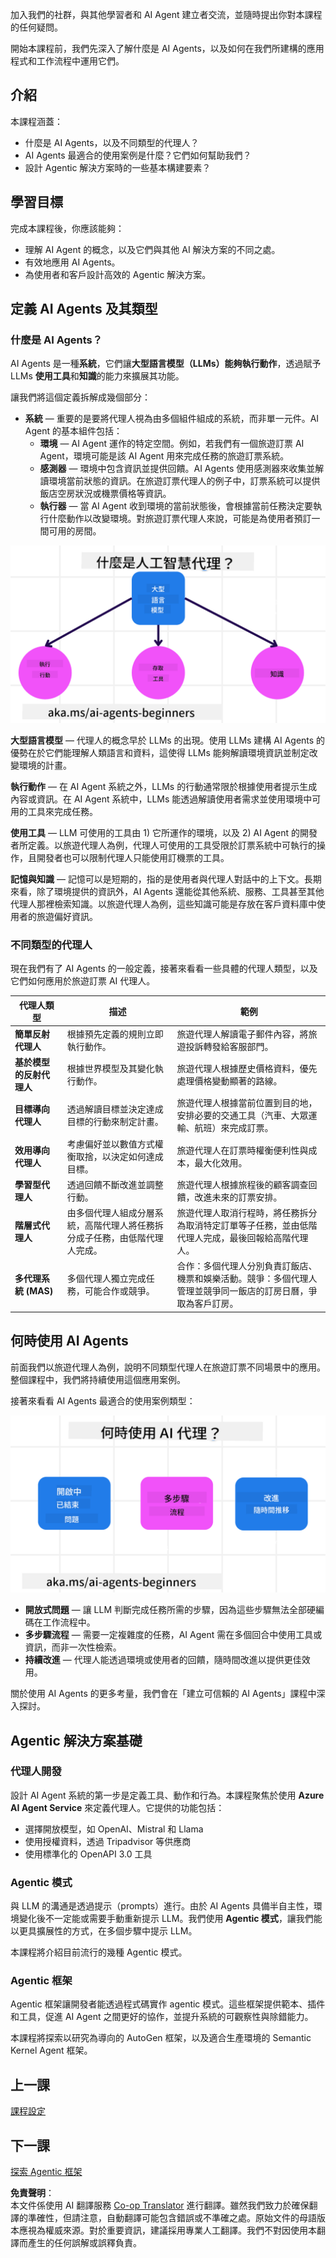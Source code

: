 <!--
CO_OP_TRANSLATOR_METADATA:
{
  "original_hash": "d84943abc8f001ad4670418d32c2d899",
  "translation_date": "2025-07-12T08:02:55+00:00",
  "source_file": "01-intro-to-ai-agents/README.md",
  "language_code": "tw"
}
-->
加入我們的社群，與其他學習者和 AI Agent 建立者交流，並隨時提出你對本課程的任何疑問。

開始本課程前，我們先深入了解什麼是 AI Agents，以及如何在我們所建構的應用程式和工作流程中運用它們。

## 介紹

本課程涵蓋：

- 什麼是 AI Agents，以及不同類型的代理人？
- AI Agents 最適合的使用案例是什麼？它們如何幫助我們？
- 設計 Agentic 解決方案時的一些基本構建要素？

## 學習目標
完成本課程後，你應該能夠：

- 理解 AI Agent 的概念，以及它們與其他 AI 解決方案的不同之處。
- 有效地應用 AI Agents。
- 為使用者和客戶設計高效的 Agentic 解決方案。

## 定義 AI Agents 及其類型

### 什麼是 AI Agents？

AI Agents 是一種**系統**，它們讓**大型語言模型（LLMs）**能夠**執行動作**，透過賦予 LLMs **使用工具**和**知識**的能力來擴展其功能。

讓我們將這個定義拆解成幾個部分：

- **系統** — 重要的是要將代理人視為由多個組件組成的系統，而非單一元件。AI Agent 的基本組件包括：
  - **環境** — AI Agent 運作的特定空間。例如，若我們有一個旅遊訂票 AI Agent，環境可能是該 AI Agent 用來完成任務的旅遊訂票系統。
  - **感測器** — 環境中包含資訊並提供回饋。AI Agents 使用感測器來收集並解讀環境當前狀態的資訊。在旅遊訂票代理人的例子中，訂票系統可以提供飯店空房狀況或機票價格等資訊。
  - **執行器** — 當 AI Agent 收到環境的當前狀態後，會根據當前任務決定要執行什麼動作以改變環境。對旅遊訂票代理人來說，可能是為使用者預訂一間可用的房間。

![什麼是 AI Agents？](../../../translated_images/what-are-ai-agents.1ec8c4d548af601a3a78c6c02e5c355d19c06a4a74fe93e3609a1d08e8c15689.tw.png)

**大型語言模型** — 代理人的概念早於 LLMs 的出現。使用 LLMs 建構 AI Agents 的優勢在於它們能理解人類語言和資料，這使得 LLMs 能夠解讀環境資訊並制定改變環境的計畫。

**執行動作** — 在 AI Agent 系統之外，LLMs 的行動通常限於根據使用者提示生成內容或資訊。在 AI Agent 系統中，LLMs 能透過解讀使用者需求並使用環境中可用的工具來完成任務。

**使用工具** — LLM 可使用的工具由 1) 它所運作的環境，以及 2) AI Agent 的開發者所定義。以旅遊代理人為例，代理人可使用的工具受限於訂票系統中可執行的操作，且開發者也可以限制代理人只能使用訂機票的工具。

**記憶與知識** — 記憶可以是短期的，指的是使用者與代理人對話中的上下文。長期來看，除了環境提供的資訊外，AI Agents 還能從其他系統、服務、工具甚至其他代理人那裡檢索知識。以旅遊代理人為例，這些知識可能是存放在客戶資料庫中使用者的旅遊偏好資訊。

### 不同類型的代理人

現在我們有了 AI Agents 的一般定義，接著來看看一些具體的代理人類型，以及它們如何應用於旅遊訂票 AI 代理人。

| **代理人類型**               | **描述**                                                                                                                           | **範例**                                                                                                                                                                                                                     |
| ---------------------------- | ---------------------------------------------------------------------------------------------------------------------------------- | ---------------------------------------------------------------------------------------------------------------------------------------------------------------------------------------------------------------------------- |
| **簡單反射代理人**           | 根據預先定義的規則立即執行動作。                                                                                                  | 旅遊代理人解讀電子郵件內容，將旅遊投訴轉發給客服部門。                                                                                                                                                                      |
| **基於模型的反射代理人**     | 根據世界模型及其變化執行動作。                                                                                                    | 旅遊代理人根據歷史價格資料，優先處理價格變動顯著的路線。                                                                                                                                                                    |
| **目標導向代理人**           | 透過解讀目標並決定達成目標的行動來制定計畫。                                                                                      | 旅遊代理人根據當前位置到目的地，安排必要的交通工具（汽車、大眾運輸、航班）來完成訂票。                                                                                                                                      |
| **效用導向代理人**           | 考慮偏好並以數值方式權衡取捨，以決定如何達成目標。                                                                                | 旅遊代理人在訂票時權衡便利性與成本，最大化效用。                                                                                                                                                                            |
| **學習型代理人**             | 透過回饋不斷改進並調整行動。                                                                                                      | 旅遊代理人根據旅程後的顧客調查回饋，改進未來的訂票安排。                                                                                                                                                                    |
| **階層式代理人**             | 由多個代理人組成分層系統，高階代理人將任務拆分成子任務，由低階代理人完成。                                                        | 旅遊代理人取消行程時，將任務拆分為取消特定訂單等子任務，並由低階代理人完成，最後回報給高階代理人。                                                                                                                        |
| **多代理系統 (MAS)**         | 多個代理人獨立完成任務，可能合作或競爭。                                                                                          | 合作：多個代理人分別負責訂飯店、機票和娛樂活動。競爭：多個代理人管理並競爭同一飯店的訂房日曆，爭取為客戶訂房。                                                                                                            |

## 何時使用 AI Agents

前面我們以旅遊代理人為例，說明不同類型代理人在旅遊訂票不同場景中的應用。整個課程中，我們將持續使用這個應用案例。

接著來看看 AI Agents 最適合的使用案例類型：

![何時使用 AI Agents？](../../../translated_images/when-to-use-ai-agents.54becb3bed74a479f5caca9c951132ce81d482a6704bcd22e5a600dbabc9434e.tw.png)

- **開放式問題** — 讓 LLM 判斷完成任務所需的步驟，因為這些步驟無法全部硬編碼在工作流程中。
- **多步驟流程** — 需要一定複雜度的任務，AI Agent 需在多個回合中使用工具或資訊，而非一次性檢索。
- **持續改進** — 代理人能透過環境或使用者的回饋，隨時間改進以提供更佳效用。

關於使用 AI Agents 的更多考量，我們會在「建立可信賴的 AI Agents」課程中深入探討。

## Agentic 解決方案基礎

### 代理人開發

設計 AI Agent 系統的第一步是定義工具、動作和行為。本課程聚焦於使用 **Azure AI Agent Service** 來定義代理人。它提供的功能包括：

- 選擇開放模型，如 OpenAI、Mistral 和 Llama
- 使用授權資料，透過 Tripadvisor 等供應商
- 使用標準化的 OpenAPI 3.0 工具

### Agentic 模式

與 LLM 的溝通是透過提示（prompts）進行。由於 AI Agents 具備半自主性，環境變化後不一定能或需要手動重新提示 LLM。我們使用 **Agentic 模式**，讓我們能以更具擴展性的方式，在多個步驟中提示 LLM。

本課程將介紹目前流行的幾種 Agentic 模式。

### Agentic 框架

Agentic 框架讓開發者能透過程式碼實作 agentic 模式。這些框架提供範本、插件和工具，促進 AI Agent 之間更好的協作，並提升系統的可觀察性與除錯能力。

本課程將探索以研究為導向的 AutoGen 框架，以及適合生產環境的 Semantic Kernel Agent 框架。

## 上一課

[課程設定](../00-course-setup/README.md)

## 下一課

[探索 Agentic 框架](../02-explore-agentic-frameworks/README.md)

**免責聲明**：  
本文件係使用 AI 翻譯服務 [Co-op Translator](https://github.com/Azure/co-op-translator) 進行翻譯。雖然我們致力於確保翻譯的準確性，但請注意，自動翻譯可能包含錯誤或不準確之處。原始文件的母語版本應視為權威來源。對於重要資訊，建議採用專業人工翻譯。我們不對因使用本翻譯而產生的任何誤解或誤釋負責。